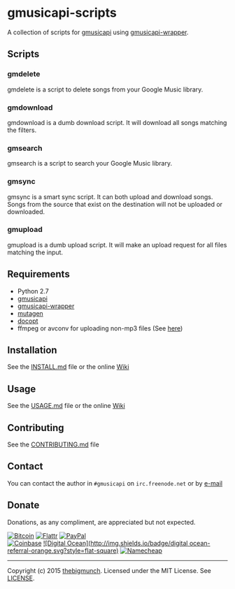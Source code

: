 gmusicapi-scripts
=================

A collection of scripts for [gmusicapi](https://github.com/simon-weber/Unofficial-Google-Music-API) using [gmusicapi-wrapper](https://github.com/thebigmunch/gmusicapi-wrapper).

## Scripts

### gmdelete

gmdelete is a script to delete songs from your Google Music library.

### gmdownload

gmdownload is a dumb download script. It will download all songs matching the filters.

### gmsearch

gmsearch is a script to search your Google Music library.

### gmsync

gmsync is a smart sync script. It can both upload and download songs. Songs from the source that exist on the destination will not be uploaded or downloaded.

### gmupload

gmupload is a dumb upload script. It will make an upload request for all files matching the input.

## Requirements

* Python 2.7
* [gmusicapi](https://github.com/simon-weber/Unofficial-Google-Music-API)
* [gmusicapi-wrapper](https://github.com/thebigmunch/gmusicapi-wrapper)
* [mutagen](https://bitbucket.org/lazka/mutagen)
* [docopt](https://github.com/docopt/docopt)
* ffmpeg or avconv for uploading non-mp3 files (See [here](http://unofficial-google-music-api.readthedocs.org/en/latest/usage.html#usage))

## Installation

See the [INSTALL.md](https://github.com/thebigmunch/gmusicapi-scripts/blob/master/INSTALL.md) file or the online [Wiki](https://github.com/thebigmunch/gmusicapi-scripts/wiki)

## Usage

See the [USAGE.md](https://github.com/thebigmunch/gmusicapi-scripts/blob/master/USAGE.md) file or the online [Wiki](https://github.com/thebigmunch/gmusicapi-scripts/wiki)

## Contributing

See the [CONTRIBUTING.md](https://github.com/thebigmunch/gmusicapi-scripts/blob/master/CONTRIBUTING.md) file

## Contact

You can contact the author in ``#gmusicapi`` on ``irc.freenode.net`` or by [e-mail](mailto:mail@thebigmunch.me)

## Donate

Donations, as any compliment, are appreciated but not expected.

[![Bitcoin](http://img.shields.io/badge/bitcoin-donate-green.svg?style=flat-square)](https://coinbase.com/thebigmunch) [![Flattr](http://img.shields.io/badge/flattr-donate-green.svg?style=flat-square)](https://flattr.com/thing/2419308) [![PayPal](http://img.shields.io/badge/paypal-donate-green.svg?style=flat-square)](https://www.paypal.com/cgi-bin/webscr?cmd=_donations&business=DHDVLSYW8V8N4&lc=US&item_name=thebigmunch&currency_code=USD)  
[![Coinbase](http://img.shields.io/badge/coinbase-referral-orange.svg?style=flat-square)](https://coinbase.com/?r=52502f01e0fdd4d3ef000253&utm_campaign=user-referral&src=referral-link) [![Digital Ocean](http://img.shields.io/badge/digital ocean-referral-orange.svg?style=flat-square)](https://www.digitalocean.com/?refcode=3823208a0597) [![Namecheap](http://img.shields.io/badge/namecheap-referral-orange.svg?style=flat-square)](http://www.namecheap.com/?aff=67208)

-----

Copyright (c) 2015 [thebigmunch](mailto:mail@thebigmunch.me). Licensed under the MIT License. See [LICENSE](LICENSE).
